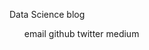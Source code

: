 ---
---
Data Science blog

<ul>
<a style="text-decoration:none" href="mailto:georgeball95@gmail.com">email</a>
<a style="text-decoration:none" href="https://github.com/georgeball95">github</a>
<a style="text-decoration:none" color="#357edd" href="https://twitter.com/GeorgeBall95">twitter</a>
<a style="text-decoration:none" href="https://medium.com/@GeorgeBall95">medium</a>
</ul>
